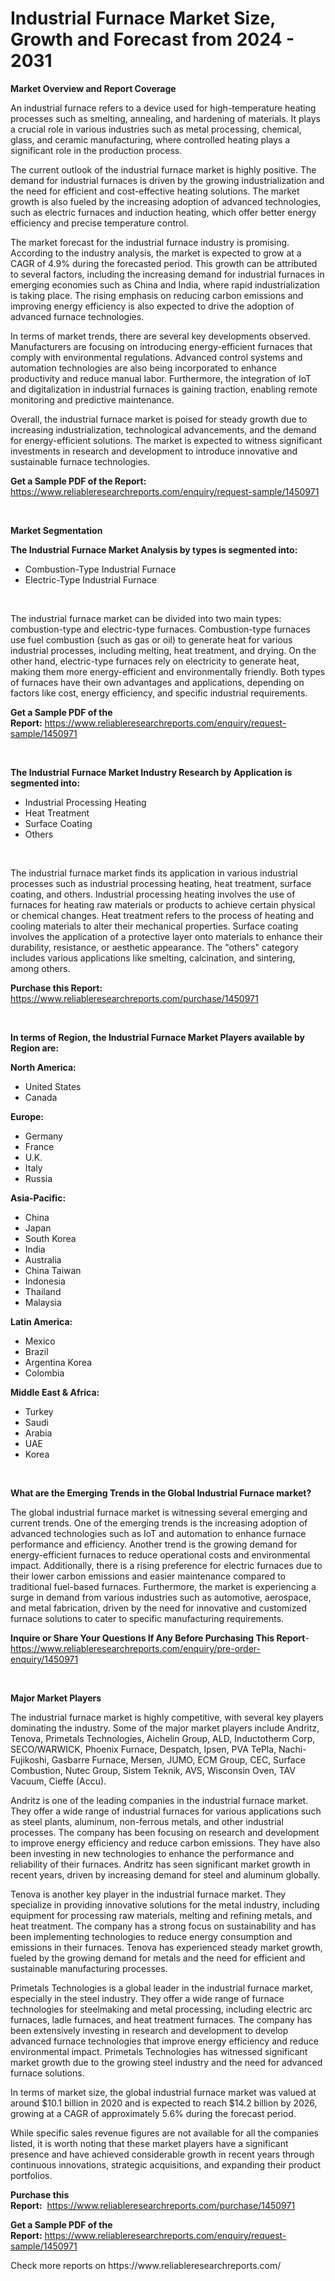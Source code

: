 <p><h1>Industrial Furnace Market Size, Growth and Forecast from 2024 - 2031</h1></p><p><strong>Market Overview and Report Coverage</strong></p>
<p><p>An industrial furnace refers to a device used for high-temperature heating processes such as smelting, annealing, and hardening of materials. It plays a crucial role in various industries such as metal processing, chemical, glass, and ceramic manufacturing, where controlled heating plays a significant role in the production process.</p><p>The current outlook of the industrial furnace market is highly positive. The demand for industrial furnaces is driven by the growing industrialization and the need for efficient and cost-effective heating solutions. The market growth is also fueled by the increasing adoption of advanced technologies, such as electric furnaces and induction heating, which offer better energy efficiency and precise temperature control.</p><p>The market forecast for the industrial furnace industry is promising. According to the industry analysis, the market is expected to grow at a CAGR of 4.9% during the forecasted period. This growth can be attributed to several factors, including the increasing demand for industrial furnaces in emerging economies such as China and India, where rapid industrialization is taking place. The rising emphasis on reducing carbon emissions and improving energy efficiency is also expected to drive the adoption of advanced furnace technologies.</p><p>In terms of market trends, there are several key developments observed. Manufacturers are focusing on introducing energy-efficient furnaces that comply with environmental regulations. Advanced control systems and automation technologies are also being incorporated to enhance productivity and reduce manual labor. Furthermore, the integration of IoT and digitalization in industrial furnaces is gaining traction, enabling remote monitoring and predictive maintenance.</p><p>Overall, the industrial furnace market is poised for steady growth due to increasing industrialization, technological advancements, and the demand for energy-efficient solutions. The market is expected to witness significant investments in research and development to introduce innovative and sustainable furnace technologies.</p></p>
<p><strong>Get a Sample PDF of the Report:</strong> <a href="https://www.reliableresearchreports.com/enquiry/request-sample/1450971">https://www.reliableresearchreports.com/enquiry/request-sample/1450971</a></p>
<p>&nbsp;</p>
<p><strong>Market Segmentation</strong></p>
<p><strong>The Industrial Furnace Market Analysis by types is segmented into:</strong></p>
<p><ul><li>Combustion-Type Industrial Furnace</li><li>Electric-Type Industrial Furnace</li></ul></p>
<p>&nbsp;</p>
<p><p>The industrial furnace market can be divided into two main types: combustion-type and electric-type furnaces. Combustion-type furnaces use fuel combustion (such as gas or oil) to generate heat for various industrial processes, including melting, heat treatment, and drying. On the other hand, electric-type furnaces rely on electricity to generate heat, making them more energy-efficient and environmentally friendly. Both types of furnaces have their own advantages and applications, depending on factors like cost, energy efficiency, and specific industrial requirements.</p></p>
<p><strong>Get a Sample PDF of the Report:</strong>&nbsp;<a href="https://www.reliableresearchreports.com/enquiry/request-sample/1450971">https://www.reliableresearchreports.com/enquiry/request-sample/1450971</a></p>
<p>&nbsp;</p>
<p><strong>The Industrial Furnace Market Industry Research by Application is segmented into:</strong></p>
<p><ul><li>Industrial Processing Heating</li><li>Heat Treatment</li><li>Surface Coating</li><li>Others</li></ul></p>
<p>&nbsp;</p>
<p><p>The industrial furnace market finds its application in various industrial processes such as industrial processing heating, heat treatment, surface coating, and others. Industrial processing heating involves the use of furnaces for heating raw materials or products to achieve certain physical or chemical changes. Heat treatment refers to the process of heating and cooling materials to alter their mechanical properties. Surface coating involves the application of a protective layer onto materials to enhance their durability, resistance, or aesthetic appearance. The "others" category includes various applications like smelting, calcination, and sintering, among others.</p></p>
<p><strong>Purchase this Report:</strong>&nbsp; <a href="https://www.reliableresearchreports.com/purchase/1450971">https://www.reliableresearchreports.com/purchase/1450971</a></p>
<p>&nbsp;</p>
<p><strong>In terms of Region, the Industrial Furnace Market Players available by Region are:</strong></p>
<p>
    <p> <strong> North America: </strong>
        <ul>
            <li>United States</li>
            <li>Canada</li>
        </ul>
        </p> 
    <p> <strong> Europe: </strong>
        <ul>
            <li>Germany</li>
            <li>France</li>
            <li>U.K.</li>
            <li>Italy</li>
            <li>Russia</li>
        </ul>
        </p> 
    <p> <strong> Asia-Pacific: </strong>
        <ul>
            <li>China</li>
            <li>Japan</li>
            <li>South Korea</li>
            <li>India</li>
            <li>Australia</li>
            <li>China Taiwan</li>
            <li>Indonesia</li>
            <li>Thailand</li>
            <li>Malaysia</li>
        </ul>
        </p> 
    <p> <strong> Latin America: </strong>
        <ul>
            <li>Mexico</li>
            <li>Brazil</li>
            <li>Argentina Korea</li>
            <li>Colombia</li>
        </ul>
        </p> 
    <p> <strong> Middle East & Africa: </strong>
        <ul>
            <li>Turkey</li>
            <li>Saudi</li>
            <li>Arabia</li>
            <li>UAE</li>
            <li>Korea</li>
        </ul>
    </p>
    </p>
<p>&nbsp;</p>
<p><strong>What are the Emerging Trends in the Global Industrial Furnace market?</strong></p>
<p><p>The global industrial furnace market is witnessing several emerging and current trends. One of the emerging trends is the increasing adoption of advanced technologies such as IoT and automation to enhance furnace performance and efficiency. Another trend is the growing demand for energy-efficient furnaces to reduce operational costs and environmental impact. Additionally, there is a rising preference for electric furnaces due to their lower carbon emissions and easier maintenance compared to traditional fuel-based furnaces. Furthermore, the market is experiencing a surge in demand from various industries such as automotive, aerospace, and metal fabrication, driven by the need for innovative and customized furnace solutions to cater to specific manufacturing requirements.</p></p>
<p><strong>Inquire or Share Your Questions If Any Before Purchasing This Report</strong>- <a href="https://www.reliableresearchreports.com/enquiry/pre-order-enquiry/1450971">https://www.reliableresearchreports.com/enquiry/pre-order-enquiry/1450971</a></p>
<p>&nbsp;</p>
<p><strong>Major Market Players</strong></p>
<p><p>The industrial furnace market is highly competitive, with several key players dominating the industry. Some of the major market players include Andritz, Tenova, Primetals Technologies, Aichelin Group, ALD, Inductotherm Corp, SECO/WARWICK, Phoenix Furnace, Despatch, Ipsen, PVA TePla, Nachi-Fujikoshi, Gasbarre Furnace, Mersen, JUMO, ECM Group, CEC, Surface Combustion, Nutec Group, Sistem Teknik, AVS, Wisconsin Oven, TAV Vacuum, Cieffe (Accu).</p><p>Andritz is one of the leading companies in the industrial furnace market. They offer a wide range of industrial furnaces for various applications such as steel plants, aluminum, non-ferrous metals, and other industrial processes. The company has been focusing on research and development to improve energy efficiency and reduce carbon emissions. They have also been investing in new technologies to enhance the performance and reliability of their furnaces. Andritz has seen significant market growth in recent years, driven by increasing demand for steel and aluminum globally.</p><p>Tenova is another key player in the industrial furnace market. They specialize in providing innovative solutions for the metal industry, including equipment for processing raw materials, melting and refining metals, and heat treatment. The company has a strong focus on sustainability and has been implementing technologies to reduce energy consumption and emissions in their furnaces. Tenova has experienced steady market growth, fueled by the growing demand for metals and the need for efficient and sustainable manufacturing processes.</p><p>Primetals Technologies is a global leader in the industrial furnace market, especially in the steel industry. They offer a wide range of furnace technologies for steelmaking and metal processing, including electric arc furnaces, ladle furnaces, and heat treatment furnaces. The company has been extensively investing in research and development to develop advanced furnace technologies that improve energy efficiency and reduce environmental impact. Primetals Technologies has witnessed significant market growth due to the growing steel industry and the need for advanced furnace solutions.</p><p>In terms of market size, the global industrial furnace market was valued at around $10.1 billion in 2020 and is expected to reach $14.2 billion by 2026, growing at a CAGR of approximately 5.6% during the forecast period.</p><p>While specific sales revenue figures are not available for all the companies listed, it is worth noting that these market players have a significant presence and have achieved considerable growth in recent years through continuous innovations, strategic acquisitions, and expanding their product portfolios.</p></p>
<p><strong>Purchase this Report:</strong>&nbsp;&nbsp;<a href="https://www.reliableresearchreports.com/purchase/1450971">https://www.reliableresearchreports.com/purchase/1450971</a></p>
<p></p>
<p><strong>Get a Sample PDF of the Report:</strong>&nbsp;<a href="https://www.reliableresearchreports.com/enquiry/request-sample/1450971">https://www.reliableresearchreports.com/enquiry/request-sample/1450971</a></p>
<p>Check more reports on https://www.reliableresearchreports.com/</p>